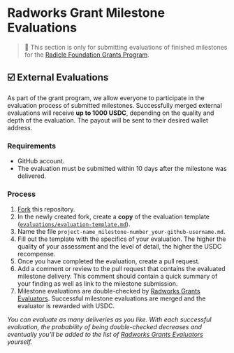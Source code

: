 # Radworks Grant Milestone Evaluations <!-- omit in toc -->

> **:loudspeaker:** This section is only for submitting evaluations of finished milestones for the [Radicle Foundation Grants Program](https://github.com/radicle-dev/radicle-grants).

## :ballot_box_with_check: External Evaluations

As part of the grant program, we allow everyone to participate in the evaluation process of submitted milestones. Successfully merged external evaluations will receive **up to 1000 USDC**, depending on the quality and depth of the evaluation. The payout will be sent to their desired wallet address.

### Requirements

- GitHub account.
- The evaluation must be submitted within 10 days after the milestone was delivered.

### Process

1. [Fork](https://github.com/radicle-dev/radicle-grants/fork) this repository.
2. In the newly created fork, create a **copy** of the evaluation template ([`evaluations/evaluation-template.md`](https://github.com/radicle-dev/radicle-grants/blob/main/grants/milestone_evaluations/evaluation_template.md)).
3. Name the file `project-name_milestone-number_your-github-username.md`.
4. Fill out the template with the specifics of your evaluation. The higher the quality of your assessment and the level of detail, the higher the USDC recompense.
5. Once you have completed the evaluation, create a pull request.
6. Add a comment or review to the pull request that contains the evaluated milestone delivery. This comment should contain a quick summary of your finding as well as link to the milestone submission.
7. Milestone evaluations are double-checked by [Radworks Grants Evaluators](https://github.com/radicle-dev/radicle-grants#team). Successful milestone evaluations are merged and the evaluator is rewarded with USDC.

*You can evaluate as many deliveries as you like. With each successful evaluation, the probability of being double-checked decreases and eventually you'll be added to the list of [Radworks Grants Evaluators](https://github.com/radicle-dev/radicle-grants#team) yourself.*
